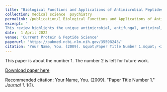 ```yaml
---
title: "Biological Functions and Applications of Antimicrobial Peptides"
collection: medical science  psychiatry
permalink: /publication/1_Biological_Functions_and_Applications_of_Antimicrobial_Peptides
excerpt: '
This review highlights the unique antimicrobial, antifungal, antiviral, antiparasitic, and antitumor properties of antimicrobial peptides (AMPs), their research progress, and discusses the challenges and potential directions for their application due to their effectiveness and lack of resistance.'
date:  1 April 2022
venue: 'Current Protein & Peptide Science'
paperurl: 'https://pubmed.ncbi.nlm.nih.gov/35598243/'
citation: 'Your Name, You. (2009). &quot;Paper Title Number 1.&quot; <i>Journal 1</i>. 1(1).'
---
```

This paper is about the number 1. The number 2 is left for future work.

[Download paper here](https://www.eurekaselect.com/article/123783)


Recommended citation: Your Name, You. (2009). "Paper Title Number 1." <i>Journal 1</i>. 1(1).

